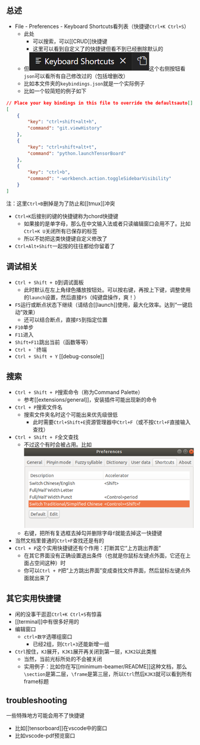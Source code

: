 ## 总述
- File - Preferences - Keyboard Shortcuts看列表（快捷键`Ctrl+K Ctrl+S`）
  - 此处
    - 可以搜索，可以[[CRUD]]快捷键
    - 这里可以看到自定义了的快捷键但看不到已经删除默认的
  - 但![](keybindings-json.png)这个右侧按钮看`json`可以看所有自己修改过的（包括增删改）
  - 比如本文件夹的`keybindings.json`就是一个实际例子
  - 比如一个较简短的例子如下
```json
// Place your key bindings in this file to override the defaultsauto[]
[
    {
        "key": "ctrl+shift+alt+h",
        "command": "git.viewHistory"
    },
    {
        "key": "ctrl+shift+alt+t",
        "command": "python.launchTensorBoard"
    },
    {
        "key": "ctrl+b",
        "command": "-workbench.action.toggleSidebarVisibility"
    }
]
```
注：这里`Ctrl+B`删掉是为了防止和[[tmux]]冲突
- `Ctrl+K`后接别的键的快捷键称为chord快捷键
  - 如果接的是单字母，那么在中文输入法或者只读编辑窗口会用不了。比如`Ctrl+K U`关闭所有已保存的标签
  - 所以不妨把这类快捷键自定义修改了
- `Ctrl+Alt+Shift`一起按的往往都给你留着了
## 调试相关
- `Ctrl + Shift + D`到调试面板
  - 此时默认在左上角绿色播放按钮处。可以按右键，再按上下键，调整使用的`launch`设置，然后直接`F5`（纯键盘操作，爽！）
- `F5`运行或断点状态下继续（请结合[[launch]]使用，最大化效率。达到“一键启动”效果）
  - 还可以结合断点，直接`F5`到指定位置
- `F10`单步
- `F11`进入
- `Shift+F11`跳出当前（函数等等）
- <code>Ctrl + &#96;</code>终端
- `Ctrl + Shift + Y` [[debug-console]]
## 搜索
- `Ctrl + Shift + P`搜索命令（称为Command Palette）
  - 参考[[extensions/general]]，安装插件可能出现新的命令
- `Ctrl + P`搜索文件名
  - 搜索文件夹名时这个可能出来优先级很低
    - 此时需要`Ctrl+Shift+E`资源管理器中`Ctrl+F`（或不按`Ctrl+F`直接输入查找）
- `Ctrl + Shift + F`全文查找
  - 不过这个有时会被占用。比如![](keyboard-ubuntu.png)
  - 右键，把所有复选框去掉勾并删除字母`f`就能去掉这一快捷键
- 当然文档里普通的`Ctrl+F`查找还是有的
- `Ctrl + P`这个实用快捷键还有个作用：打断其它“上方跳出界面”
  - 在其它界面没有正确设置退出条件（也就是你鼠标左键点外面，它还在上面占空间这种）时
  - 你可以`Ctrl + P`把“上方跳出界面”变成查找文件界面，然后鼠标左键点外面就出来了
## 其它实用快捷键
- 闲的没事干逛逛`Ctrl+K Ctrl+S`有惊喜
- [[terminal]]中有很多好用的
- 编辑窗口
  - `ctrl+数字`选哪组窗口
    - 已经2组，则`Ctrl+3`还能新增一组
- `Ctrl`按住，`KJ`展开，`KJK1`展开再关闭到第一层，`KJK2`以此类推
  - 当然，当前光标所处的不会被关闭
  - 实用例子：比如你在写[[minimum-beamer/README]]这种文档，那么`\section`是第二层，`\frame`是第三层，所以`Ctrl`然后`KJK3`就可以看到所有frame标题
## troubleshooting
一些特殊地方可能会用不了快捷键
- 比如[[tensorboard]]在vscode中的窗口
- 比如vscode-pdf预览窗口